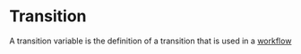Transition
==========================

A transition variable is the definition of a transition that is used in a [workflow](Workflow)
